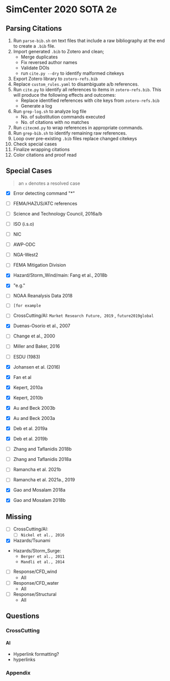 # SimCenter 2020 SOTA 2e


## Parsing Citations

1. Run `parse-bib.sh` on text files that include a raw bibliography at the end to create a `.bib` file.
2. Import generated `.bib` to Zotero and clean;
    - Merge duplicates
    - Fix reversed author names
    - Validate DOIs
    - run `cite.py --dry` to identify malformed citekeys
3. Export Zotero library to `zotero-refs.bib`
4. Replace `custom_rules.yaml` to disambiguate a/b references.
5. Run `cite.py` to identify all references to items in `zotero-refs.bib`. This will produce the following effects and outcomes:
    - Replace identified references with cite keys from `zotero-refs.bib`
    - Generate a log
6. Run `grep-log.sh` to analyze log file
    - No. of substitution commands executed
    - No. of citations with no matches
7. Run `citecmd.py` to wrap references in appropriate commands.
8. Run `grep-bib.sh` to identify remaining raw references.
10. Loop over pre-existing `.bib` files replace changed citekeys
11. Check special cases
1.  Finalize wrapping citations
2.  Color citations and proof read

## Special Cases

> an `x` denotes a resolved case

  - [x] Error detecting command "*"
  - [ ] FEMA/HAZUS/ATC references
  - [ ] Science and Technology Council, 2016a/b
  - [ ] ISO (i.s.o)
  - [ ] NIC
  - [ ] AWP-ODC
  - [ ] NGA-West2
  - [ ] FEMA Mitigation Division
  - [x] Hazard/Storm_Wind/main: Fang et al., 2018b
  - [x] "e.g."
  - [ ] NOAA Reanalysis Data 2018
  - [ ] `[for example`
  - [ ] CrossCutting/AI:  `Market Research Future, 2019` , `future2019global`
  - [x] Duenas-Osorio et al., 2007
  - [ ] Change et al., 2000
  - [ ] Miller and Baker, 2016
  - [ ] ESDU (1983)
  - [x] Johansen et al. (2016)
  - [x] Fan et al
  - [x] Kepert, 2010a
  - [x] Kepert, 2010b
  - [x] Au and Beck 2003b
  - [x] Au and Beck 2003a
  - [x] Deb et al. 2019a
  - [x] Deb et al. 2019b
  - [ ] Zhang and Taflanidis 2018b
  - [ ] Zhang and Taflanidis 2018a
  - [ ] Ramancha et al. 2021b
  - [ ] Ramancha et al. 2021a., 2019
  - [x] Gao and Mosalam 2018a
  - [x] Gao and Mosalam 2018b


## Missing

- [ ] CrossCutting/AI:
  - [ ] `Nickel et al., 2016`
- [x] Hazards/Tsunami
- Hazards/Storm_Surge: 
  - `Berger et al., 2011`
  - `Mandli et al., 2014`
- [ ] Response/CFD_wind
  - All
- [ ] Response/CFD_water
  - All
- [ ] Response/Structural
  - All


## Questions

### CrossCutting

#### AI

- Hyperlink formatting?
- hyperlinks

### Appendix

